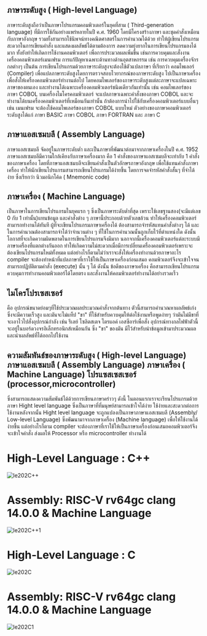 ## ภาษาระดับสูง ( High-level Language)
  ภาษาระดับสูงถือว่าเป็นภาษาโปรแกรมคอมพิวเตอร์ในยุคที่สาม ( Third-generation language) ที่มีการใช้กันอย่างแพร่หลายในปี ค.ศ. 1960 โดยมีโครงสร้างภาษา และชุดคำสั่งเหมือนกับภาษาอังกฤษ 
รวมทั้งสามารถใช้นิพจน์ทางคณิตศาสตร์ในการคำนวณได้ด้วย ทำให้ผู้เขียนโปรแกรมสะดวกในการเขียนคำสั่ง และแสดงผลลัพธ์ได้ตามต้องการ ลดความยุ่งยากในการเขียนโปรแกรมลงได้มาก ทั้งยังทำให้เกิดการใช้งานคอมพิวเตอร์ 
เพื่อการประมวลผลเพิ่มขึ้น เช่นการควบคุมและสั่งงานเครื่องคอมพิวเตอร์เมนเฟรม การแก้ปัญหาเฉพาะด้านทางด้านอุตสาหกรรม เช่น การควบคุมเครื่องจักรกลต่างๆ เป็นต้น
การเขียนโปรแกรมด้วยภาษาระดับสูงจะต้องใช้ตัวแปลภาษา ที่เรียกว่า คอมไพเลอร์ (Compiler) เพื่อแปลภาษาระดับสูงโดยการตรวจสอบไวยากรณ์ของภาษาระดับสูง ไปเป็นภาษาเครื่องเพื่อสั่งให้เครื่องคอมพิวเตอร์ทำงานต่อไป 
โดยคอมไพเลอร์ของภาษาระดับสูงแต่ละภาษาจะแปลเฉพาะภาษาของตนเอง และทำงานได้เฉพาะเครื่องคอมพิวเตอร์ชนิดเดียวกันเท่านั้น เช่น คอมไพเลอร์ของภาษา COBOL บนเครื่องไมโครคอมพิวเตอร์ 
จะแปลภาษาเฉพาะคำสั่งของภาษา COBOL และจะทำงานได้บนเครื่องคอมพิวเตอร์ที่เหมือนกันเท่านั้น ถ้าต้องการนำไปใช้กับเครื่องคอมพิวเตอร์แบบอื่นๆ เช่น เมนเฟรม จะต้องใช้คอมไพเลอร์ของภาษา COBOL แบบใหม่
ตัวอย่างของภาษาคอมพิวเตอร์ระดับสูงได้แก่ ภาษา BASIC ภาษา COBOL ภาษา FORTRAN และ ภาษา C

## ภาษาแอสเซมบลี ( Assembly Language)
  ภาษาแอสเซมบลี จัดอยู่ในภาษาระดับต่ำ และเป็นภาษาที่พัฒนาต่อมาจากภาษาเครื่องในปี ค.ศ. 1952 ภาษาแอสเซมบลีมีความใกล้เคียงกับภาษาเครื่องมาก คือ 1 คำสั่งของภาษาแอสเซมบลีจะเท่ากับ 1 คำสั่งของภาษาเครื่อง 
โดยที่ภาษาแอสเซมบลีจะเขียนคำสั่งเป็นตัวอักษรภาษาอังกฤษ เพื่อใช้แทนคำสั่งภาษาเครื่อง ทำให้นักเขียนโปรแกรมสามารถเขียนโปรแกรมได้ง่ายขึ้น โดยการจดจำรหัสคำสั่งสั้นๆ ที่จำได้ง่าย ซึ่งเรียกว่า นิวมอนิกโค้ด ( Mnemonic code)

## ภาษาเครื่อง ( Machine Language)
 เป็นภาษาในการเขียนโปรแกรมในยุคแรก ๆ ซึ่งเป็นภาษาระดับต่ำที่สุด เพราะใช้เลขฐานสอง(จะมีแต่เลข 0 กับ 1 เท่านั้น)แทนข้อมูล และคำสั่งต่าง ๆ ภาษานี้ประกอบด้วยตัวเลขล้วน ทำให้เครื่องคอมพิวเตอร์สามารถทำงานได้ทันที ผู้ที่จะเขียนโปรแกรมภาษาเครื่องได้ ต้องสามารถจำรหัสแทนคำสั่งต่างๆ ได้ และในการคำนวณต้องสามารถจำได้ว่าจำนวนต่าง ๆ ที่ใช้ในการคำนวณนั้นถูกเก็บไว้ที่ตำแหน่งใด ดังนั้นโอกาสที่จะเกิดความผิดพลาดในการเขียนโปรแกรมจึงมีมาก นอกจากนี้เครื่องคอมพิวเตอร์แต่ละระบบมีภาษาเครื่องที่แตกต่างกันออก ทำให้เกิดความไม่สะดวกเมื่อมีการเปลี่ยนเครื่องคอมพิวเตอร์เพราะจะต้องเขียนโปรแกรมใหม่ทั้งหมด แต่อย่างไรก็ตามไม่ว่าเราจะสั่งให้เครื่องทำงานด้วยภาษาอะไร compiler จะต้องทำหน้าที่แปลภาษาที่เราใช้ให้เป็นภาษาเครื่องก่อนเสมอ คอมพิวเตอร์จึงจะเข้าใจจนสามารถปฏิบัติตามคำสั่ง (execute) นั้น ๆ ได้ ดังนั้น ข้อดีของภาษาเครื่อง คือสามารถเขียนโปรแกรมควบคุมการทำงานคอมพิวเตอร์ได้โดยตรง และสั่งงานให้คอมพิวเตอร์ทำงานได้อย่างรวดเร็ว
## ไมโครโปรเซสเซอร์  
  คือ  อุปกรณ์ขนาดย่อมๆที่ใช้ประมวณผลประมวณคำสั่งจากต้นทาง ตัวนี้สามารถคำนวณหาผลลัพธ์เก่ง ซึ่งจะมีความเร็วสูง และมันจะไม่แท็ป "ขา" ที่ใช้สำหรับควบคุมให้ต่อใช้งานหรือพูดง่ายๆ ว่ามันไม่มีขาที่จะเอาไวไปสั่งอุปกรณ์กำลัง 
  เช่น รีเลย์ โซลิตสเตจ ไตรแอค์ เอสซีอาร์เพื่อสั่ง อุปกรณ์ทางกลไฟฟ้าตัวนี้จะอยู่ในบอร์ดวงจรอิเล็กทรอนิกส์เหมือนกัน ซึ่ง "ขา" ของมัน  มีไว้สำหรับนำข้อมูลเข้ามาประมวณผลและนำผลลัพธ์ที่ได้ออกไปใช้งาน
  
## ความสัมพันธ์ของภาษาระดับสูง ( High-level Language) ภาษาแอสเซมบลี ( Assembly Language) ภาษาเครื่อง ( Machine Language) โปรแซสเซสเซอร์ (processor,microcontroller)
ซึ่งสามารถแสดงความสัมพันธ์ได้ด้วยการเขียนภาษาคร่าวๆ ดังนี้
ในตอนแรกเราจะเรียนโปรแกรมด้วยภาษา Hight level language ซึ่งเป็นภาษาที่ที่มนุษย์สามารถเข้าใจได้ง่าย ใช้ง่ายและสะดวกต่อการใช้งานหลังจากนั้น Hight level language จะถูกแปลงเป็นภาษาภาษาแอสเซมบลี (Assembly/ Low-level Language) ซึ่งพัฒนามาจากภาษาเครื่อง (Machine language) เพื่อให้ใช้งานได้ง่ายขึ้น แต่อย่างไรก็ตาม compiler จะต้องภาษาที่เราใช้ให้เป็นภาษาเครื่องก่อนเสมอคอมพิวเตอร์จึงจะเข้าใจคำสั่ง ส่งผลให้ Processor หรือ microcontroller ทำงานได้
# High-Level Language : C++
![le202C++](https://user-images.githubusercontent.com/98943486/161714833-9042154a-aad5-41f6-a72d-375eac4168d8.PNG)
# Assembly: RISC-V rv64gc clang 14.0.0 & Machine Language
![le202C++1](https://user-images.githubusercontent.com/98943486/161721658-093712f5-1cbd-411d-bd38-82258828b209.PNG)
# High-Level Language : C
![le202C](https://user-images.githubusercontent.com/98943486/161721730-36dea786-0812-4e8a-8ac2-2942a55c17f1.PNG)
# Assembly: RISC-V rv64gc clang 14.0.0 & Machine Language
![le202C1](https://user-images.githubusercontent.com/98943486/161722027-071a52e6-281e-43bf-9a72-a6c2345dac9a.PNG)


